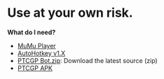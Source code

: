 # Use at your own risk.

**__What do I need?__**
- [MuMu Player](https://www.mumuplayer.com/)
- [AutoHotkey v1.X](https://www.autohotkey.com/download/ahk-install.exe)
- [PTCGP Bot.zip](https://github.com/Arturo-1212/PTCGPB/releases): Download the latest source (zip)
- [PTCGP APK](https://www.apkmirror.com/apk/the-pokemon-company/pokemon-tcg-pocket/)
